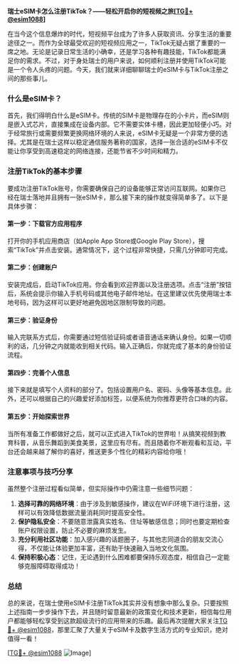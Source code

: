 **瑞士eSIM卡怎么注册TikTok？——轻松开启你的短视频之旅[[TG💪+ @esim1088](https://t.me/s/esim1088)]**

在当今这个信息爆炸的时代，短视频平台成为了许多人获取资讯、分享生活的重要途径之一。而作为全球最受欢迎的短视频应用之一，TikTok无疑占据了重要的一席之地。无论是记录日常生活的小确幸，还是学习各种有趣技能，TikTok都能满足你的需求。不过，对于身处瑞士的用户来说，如何顺利注册并使用TikTok可能是一个令人头疼的问题。今天，我们就来详细聊聊瑞士的eSIM卡与TikTok注册之间的那些事儿。

### 什么是eSIM卡？

首先，我们得明白什么是eSIM卡。传统的SIM卡是物理存在的小卡片，而eSIM则是嵌入式芯片，直接集成在设备内部。它不需要实体卡槽，因此更加轻便小巧。对于经常旅行或需要频繁更换网络环境的人来说，eSIM卡无疑是一个非常方便的选择。尤其是在瑞士这样以稳定通信服务著称的国家，选择一张合适的eSIM卡不仅能让你享受到高速稳定的网络连接，还能节省不少时间和精力。

### 注册TikTok的基本步骤

要成功注册TikTok账号，你需要确保自己的设备能够正常访问互联网。如果你已经在瑞士落地并且拥有一张eSIM卡，那么接下来的操作就变得简单多了。以下是具体步骤：

#### 第一步：下载官方应用程序

打开你的手机应用商店（如Apple App Store或Google Play Store），搜索“TikTok”并点击安装。通常情况下，这个过程非常快捷，只需几分钟即可完成。

#### 第二步：创建账户

安装完成后，启动TikTok应用。你会看到欢迎界面以及注册选项。点击“注册”按钮后，系统会提示你输入手机号码或其他电子邮件地址。在这里建议优先使用瑞士本地号码，因为这样可以更好地避免因地区限制导致的问题。

#### 第三步：验证身份

输入完联系方式后，你需要通过短信验证码或者语音通话来确认身份。如果一切顺利的话，几分钟之内就能收到相关代码。输入正确后，你就完成了基本的身份验证流程。

#### 第四步：完善个人信息

接下来就是填写个人资料的部分了。包括设置用户名、密码、头像等基本信息。此外，还可以根据自己的兴趣爱好添加标签，以便系统为你推荐更符合口味的内容。

#### 第五步：开始探索世界

当所有准备工作都做好之后，就可以正式进入TikTok的世界啦！从搞笑视频到教育科普，从音乐舞蹈到美食美景，这里应有尽有。而且随着你不断观看和互动，平台还会越来越了解你的喜好，推送更多个性化的精彩内容给你哦！

### 注意事项与技巧分享

虽然整个注册过程看似简单，但实际操作中仍需注意一些细节问题：

1. **选择可靠的网络环境**：由于涉及到敏感操作，建议在WiFi环境下进行注册，这样可以有效降低数据流量消耗同时提高安全性。
2. **保护隐私安全**：不要随意泄露真实姓名、住址等敏感信息；同时也要定期检查账户权限设置，防止不必要的麻烦发生。
3. **充分利用社区功能**：加入感兴趣的话题圈子，与其他志同道合的朋友交流心得，不仅能让体验更加丰富，还有助于快速融入当地文化氛围。
4. **保持积极心态**：记住，无论遇到什么困难都要保持乐观态度，相信自己一定能够克服障碍取得成功！

### 总结

总的来说，在瑞士使用eSIM卡注册TikTok其实并没有想象中那么复杂。只要按照上述指南一步步操作下去，并且随时留意最新的政策变化和技术更新，相信每位用户都能够轻松享受到这款超级流行的应用带来的乐趣。最后再次提醒大家关注[TG💪+ @esim1088](https://t.me/s/esim1088)，那里汇聚了大量关于eSIM卡及数字生活方式的专业知识，绝对值得一看！

[[TG💪+ @esim1088](https://t.me/s/esim1088) ![Image](https://i.postimg.cc/4NQfJmqS/Snipaste-2025-05-13-00-14-12.png)]